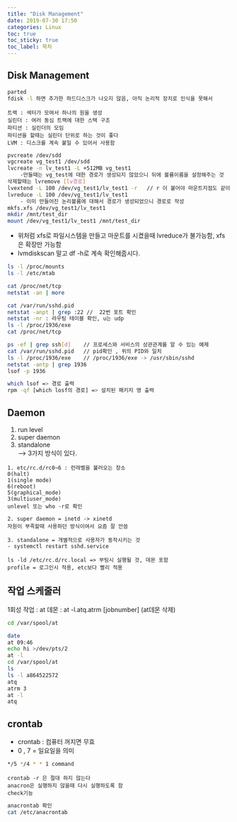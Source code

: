 ```yaml
---
title: "Disk Management"
date: 2019-07-30 17:50
categories: Linux
toc: true
toc_sticky: true
toc_label: 목차 
---
```



 ## Disk Management
```bash
parted 
fdisk -l 하면 추가한 하드디스크가 나오지 않음, 아직 논리적 장치로 인식을 못해서
```
```class
트랙 : 섹터가 모여서 하나의 원을 생성
실린더 : 여러 동심 트랙에 대한 스택 구조
파티션 : 실린더의 모임
파티션을 할때는 실린더 단위로 하는 것이 좋다
LVM : 디스크를 계속 붙일 수 있어서 사용함
```

```bash
pvcreate /dev/sdd
vgcreate vg_test1 /dev/sdd
lvcreate -n lv_test1 -L +512MB vg_test1
	-만들때는 vg_test에 대한 경로가 생성되지 않았으니 뒤에 볼륨이름을 설정해주는 것
삭제할때는 lvremove [lv경로]
lvextend -L 100 /dev/vg_test1/lv_test1 -r	// r 이 붙어야 마운트지점도 같이 증가
lvreduce -L 100 /dev/vg_test1/lv_test1
	- 이미 만들어진 논리볼륨에 대해서 경로가 생성되었으니 경로로 작성
mkfs.xfs /dev/vg_test1/lv_test1
mkdir /mnt/test_dir
mount /dev/vg_test1/lv_test1 /mnt/test_dir 
```

- 위처럼 xfs로 파일시스템을 만들고 마운트를 시켰을때 lvreduce가 불가능함, xfs은 확장만 가능함
- lvmdiskscan 말고 df -h로 계속 확인해줍시다.  

```bash
ls -l /proc/mounts
ls -l /etc/mtab

cat /proc/net/tcp
netstat -an | more

cat /var/run/sshd.pid
netstat -anpt | grep :22 //  22번 포트 확인	
netstat -nr : 라우팅 테이블 확인, u는 udp
ls -l /proc/1936/exe
cat /proc/net/tcp

ps -ef | grep ssh[d]	// 프로세스와 서비스의 상관관계를 알 수 있는 예제
cat /var/run/sshd.pid	// pid확인 , 위의 PID와 일치
ls -l /proc/1936/exe	// /proc/1936/exe -> /usr/sbin/sshd
netstat -antp | grep 1936
lsof -p 1936

which lsof => 경로 출력
rpm -qf [which losf의 경로] => 설치된 패키지 명 출력
```

## Daemon 
1. run level  
2. super daemon   
3. standalone   
--> 3가지 방식이 있다.
```class
1. etc/rc.d/rc0~6 : 런레벨을 불러오는 장소 
0(halt) 
1(single mode) 
6(reboot) 
5(graphical_mode) 
3(multiuser_mode)
unlevel 또는 who -r로 확인

2. super daemon = inetd -> xinetd 	
자원이 부족할때 사용하던 방식이여서 요즘 잘 안씀

3. standalone = 개별적으로 사용자가 동작시키는 것
- systemctl restart sshd.service 

ls -ld /etc/rc.d/rc.local => 부팅시 실행될 것, 데몬 포함
profile = 로그인시 적용, etc보다 빨리 적용
```


## 작업 스케줄러

1회성 작업 : at 데몬 : at -l.atq.atrm [jobnumber] (at데몬 삭제)
```bash
cd /var/spool/at

date
at 09:46
echo hi >/dev/pts/2
at -l
cd /var/spool/at
ls
ls -l a864522572
atq
atrm 3
at -l
atq
```

## crontab
- crontab : 컴퓨터 꺼지면 무효
- 0 , 7 =  일요일을 의미
```bash
*/5 */4 * * 1 command
```
```class
crontab -r 은 절대 하지 않는다
anacron은 실행하지 않을때 다시 실행하도록 함
check기능
```
```bash
anacrontab 확인
cat /etc/anacrontab 
```
